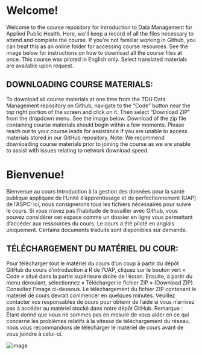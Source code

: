 # Welcome!

Welcome to the course repository for Introduction to Data Management for Applied Public Health. Here, we'll keep a record of all the files necessary to attend and complete the course. If you're not familiar working in Github, you can treat this as an online folder for accessing course resources. See the image below for instructions on how to download all the course files at once. This course was piloted in English only. Select translated materials are available upon request.

## DOWNLOADING COURSE MATERIALS:
To download all course materials at one time from the TDU Data Management repository on Github, navigate to the “Code” button near the top right portion
of the screen and click on it. Then select “Download ZIP” from the dropdown menu. See the image below. Download of the zip file containing course materials should begin within a few moments. Please reach out
to your course leads for assistance if you are unable to access materials stored in our GitHub repository. Note: We recommend downloading course materials prior to joining the course as we are unable to
assist with issues relating to network download speed.

# Bienvenue!
Bienvenue au cours Introduction à la gestion des données pour la santé publique appliquée de l’Unité d’apprentissage et de perfectionnement (UAP) de l’ASPC! Ici, nous consignerons tous les fichiers nécessaires pour suivre le cours. Si vous n’avez pas l’habitude de travailler avec Github, vous pouvez considérer cet espace comme un dossier en ligne vous permettant d’accéder aux ressources du cours. Le cours a été piloté en anglais uniquement. Certains documents traduits sont disponibles sur demande.

## TÉLÉCHARGEMENT DU MATÉRIEL DU COUR:
Pour télécharger tout le matériel du cours d’un coup à partir du dépôt GitHub du cours d’introduction à R de l’UAP, cliquez sur le bouton vert « Code » situé dans la partie supérieure droite de l’écran. Ensuite, à partir du menu déroulant, sélectionnez « Télécharger le fichier ZIP » (Download ZIP). Consultez l’image ci-dessous. Le téléchargement du fichier ZIP contenant le matériel de cours devrait commencer en quelques minutes. Veuillez contacter vos responsables de cours pour obtenir de l’aide si vous n’arrivez pas à accéder au matériel stocké dans notre dépôt GitHub. 
Remarque : Étant donné que nous ne sommes pas en mesure de vous aider en ce qui concerne les problèmes relatifs à la vitesse de téléchargement du réseau, nous vous recommandons de télécharger le matériel de cours avant de vous joindre à celui-ci.

 ![image](https://user-images.githubusercontent.com/2482698/201735900-27b13441-f03a-4322-ab56-a45709b99479.png)
